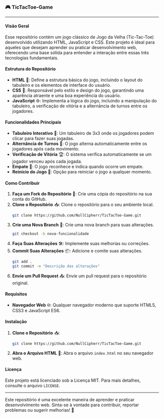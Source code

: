 ### 🎮 TicTacToe-Game

---

#### Visão Geral
Esse repositório contém um jogo clássico de Jogo da Velha (Tic-Tac-Toe) desenvolvido utilizando HTML, JavaScript e CSS. Este projeto é ideal para aqueles que desejam aprender ou praticar desenvolvimento web, oferecendo uma base sólida para entender a interação entre essas três tecnologias fundamentais.

#### Estrutura do Repositório
- **HTML** 📄: Define a estrutura básica do jogo, incluindo o layout do tabuleiro e os elementos de interface do usuário.
- **CSS** 🎨: Responsável pelo estilo e design do jogo, garantindo uma aparência atraente e uma boa experiência do usuário.
- **JavaScript** ⚙️: Implementa a lógica do jogo, incluindo a manipulação do tabuleiro, a verificação de vitória e a alternância de turnos entre os jogadores.

#### Funcionalidades Principais
- **Tabuleiro Interativo** 🎲: Um tabuleiro de 3x3 onde os jogadores podem clicar para fazer suas jogadas.
- **Alternância de Turnos** 🔄: O jogo alterna automaticamente entre os jogadores após cada movimento.
- **Verificação de Vitória** 🏆: O sistema verifica automaticamente se um jogador venceu após cada jogada.
- **Empate** 🤝: O jogo reconhece e indica quando ocorre um empate.
- **Reinício do Jogo** 🔄: Opção para reiniciar o jogo a qualquer momento.

#### Como Contribuir
1. **Faça um Fork do Repositório** 🍴: Crie uma cópia do repositório na sua conta do GitHub.
2. **Clone o Repositório** 📥: Clone o repositório para o seu ambiente local.
   ```bash
   git clone https://github.com/NullCipherr/TicTacToe-Game.git
   ```
3. **Crie uma Nova Branch** 🌿: Crie uma nova branch para suas alterações.
   ```bash
   git checkout -b nova-funcionalidade
   ```
4. **Faça Suas Alterações** 🛠️: Implemente suas melhorias ou correções.
5. **Commit Suas Alterações** 📦: Adicione e comite suas alterações.
   ```bash
   git add .
   git commit -m "Descrição das alterações"
   ```
6. **Envie um Pull Request** 📤: Envie um pull request para o repositório original.

#### Requisitos
- **Navegador Web** 🌐: Qualquer navegador moderno que suporte HTML5, CSS3 e JavaScript ES6.

#### Instalação
1. **Clone o Repositório** 📥:
   ```bash
   git clone https://github.com/NullCipherr/TicTacToe-Game.git
   ```
2. **Abra o Arquivo HTML** 📄: Abra o arquivo `index.html` no seu navegador web.

#### Licença
Este projeto está licenciado sob a Licença MIT. Para mais detalhes, consulte o arquivo `LICENSE`.

---

Este repositório é uma excelente maneira de aprender e praticar desenvolvimento web. Sinta-se à vontade para contribuir, reportar problemas ou sugerir melhorias! 🚀
